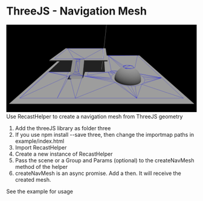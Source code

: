 # ThreeJS - Navigation Mesh
![Screenshot](example/images/screenshot.png)
Use RecastHelper to create a navigation mesh from ThreeJS geometry

1. Add the threeJS library as folder three
1. If you use npm install --save three, then change the importmap paths in example/index.html
1. Import RecastHelper
1. Create a new instance of RecastHelper
1. Pass the scene or a Group and Params (optional) to the createNavMesh method of the helper
1. createNavMesh is an async promise. Add a then. It will receive the created mesh. 

See the example for usage

